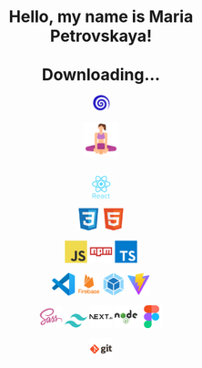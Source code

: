 <h1 align="center">
Hello, my name is <a>Maria Petrovskaya!</a>
<br><br>
Downloading...
</h1>
<p align="center">
<img width="30px" src="./assets/gif/spiral.gif" alt="download"
</p>
<p align="center">
<img width="60px" src="./assets/icons/yoga_jngcmexlodvg.svg"
</p>
<br>
<br>
<p align="center">
<img width="40px" src="./assets/icons/react.svg"
</p>
<p align="center">
  <img width="40px" src="./assets/icons/css3-original.svg"> <img width="40px" src="./assets/icons/html5-original.svg">
</p>
<p align="center">
 <img width="40px" src="./assets/icons/javascript-original.svg"> <img width="40px" src="./assets/icons/npm.svg"> <img width="40px" src="./assets/icons/typescript-original.svg">
</p>
<p align="center">
 <img width="40px" src="./assets/icons/vscode-original.svg">  <img width="40px" src="./assets/icons/firebase.svg"> <img width="40px" src="./assets/icons/webpack-original.svg"> <img width="40px" src="./assets/icons/vite.svg">
</p>
<p align="center">
<img width="40px" src="./assets/icons/sass-original.svg"> <img width="40px" src="./assets/icons/tailwind.svg">
 <img width="40px" src="./assets/icons/nextjs-original-wordmark.svg"> <img width="40px" src="./assets/icons/nodejs-original-wordmark.svg">
 <img width="40px" src="./assets/icons/figma-original.svg">
</p>
<p align="center">
<img width="40px" src="./assets/icons/git-original-wordmark.svg"
</p>
